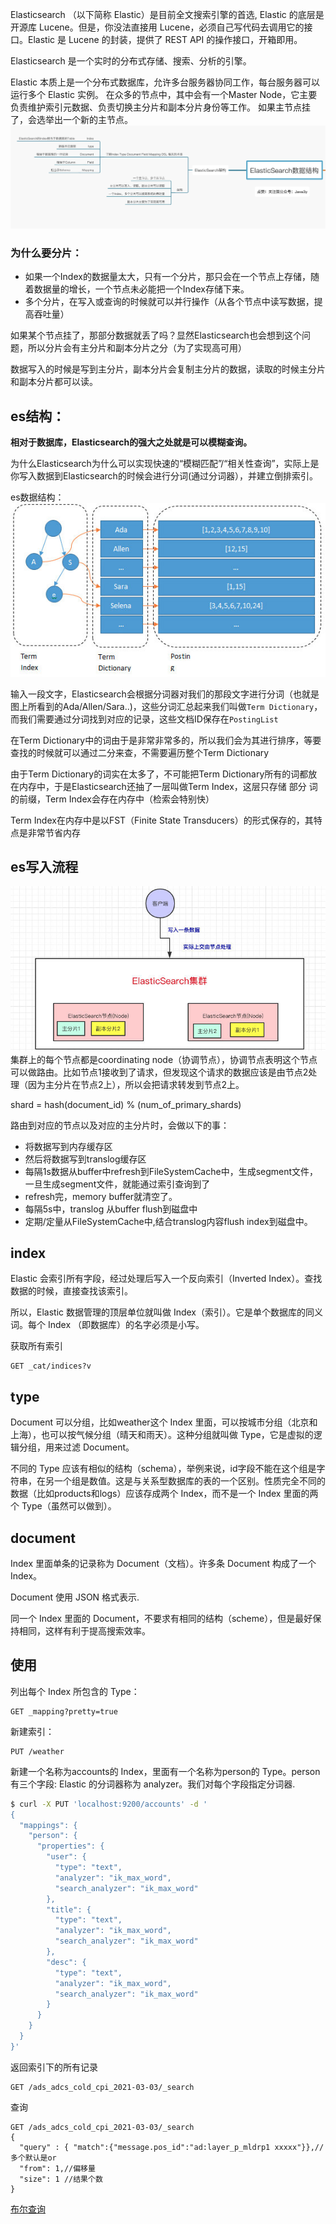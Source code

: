 Elasticsearch （以下简称 Elastic）是目前全文搜索引擎的首选, Elastic 的底层是开源库 Lucene。但是，你没法直接用 Lucene，必须自己写代码去调用它的接口。Elastic 是 Lucene 的封装，提供了 REST API 的操作接口，开箱即用。

Elasticsearch 是一个实时的分布式存储、搜索、分析的引擎。

Elastic 本质上是一个分布式数据库，允许多台服务器协同工作，每台服务器可以运行多个 Elastic 实例。
在众多的节点中，其中会有一个Master Node，它主要负责维护索引元数据、负责切换主分片和副本分片身份等工作。
如果主节点挂了，会选举出一个新的主节点。
![](img/v2-074ef5caf637017e8008f45b3d0b2a3c_r.jpg)


### 为什么要分片：
- 如果一个Index的数据量太大，只有一个分片，那只会在一个节点上存储，随着数据量的增长，一个节点未必能把一个Index存储下来。
- 多个分片，在写入或查询的时候就可以并行操作（从各个节点中读写数据，提高吞吐量）

如果某个节点挂了，那部分数据就丢了吗？显然Elasticsearch也会想到这个问题，所以分片会有主分片和副本分片之分（为了实现高可用）

数据写入的时候是写到主分片，副本分片会复制主分片的数据，读取的时候主分片和副本分片都可以读。

## es结构：

**相对于数据库，Elasticsearch的强大之处就是可以模糊查询。**

为什么Elasticsearch为什么可以实现快速的“模糊匹配”/“相关性查询”，实际上是你写入数据到Elasticsearch的时候会进行分词(通过分词器），并建立倒排索引。

es数据结构：
![](img/v2-ada6a56e22eaa7541552527f64e59e17_720w.jpg)


输入一段文字，Elasticsearch会根据分词器对我们的那段文字进行分词（也就是图上所看到的Ada/Allen/Sara..)，这些分词汇总起来我们叫做`Term Dictionary`，而我们需要通过分词找到对应的记录，这些文档ID保存在`PostingList`

在Term Dictionary中的词由于是非常非常多的，所以我们会为其进行排序，等要查找的时候就可以通过二分来查，不需要遍历整个Term Dictionary

由于Term Dictionary的词实在太多了，不可能把Term Dictionary所有的词都放在内存中，于是Elasticsearch还抽了一层叫做Term Index，这层只存储 部分 词的前缀，Term Index会存在内存中（检索会特别快）

Term Index在内存中是以FST（Finite State Transducers）的形式保存的，其特点是非常节省内存

## es写入流程
![](img/v2-d0c87036f7d9d4ce7784b10942de8af4_720w.jpg) 
集群上的每个节点都是coordinating node（协调节点），协调节点表明这个节点可以做路由。比如节点1接收到了请求，但发现这个请求的数据应该是由节点2处理（因为主分片在节点2上），所以会把请求转发到节点2上。

shard = hash(document_id) % (num_of_primary_shards)

路由到对应的节点以及对应的主分片时，会做以下的事：
- 将数据写到内存缓存区
- 然后将数据写到translog缓存区
- 每隔1s数据从buffer中refresh到FileSystemCache中，生成segment文件，一旦生成segment文件，就能通过索引查询到了
- refresh完，memory buffer就清空了。
- 每隔5s中，translog 从buffer flush到磁盘中
- 定期/定量从FileSystemCache中,结合translog内容flush index到磁盘中。


## index
Elastic 会索引所有字段，经过处理后写入一个反向索引（Inverted Index）。查找数据的时候，直接查找该索引。

所以，Elastic 数据管理的顶层单位就叫做 Index（索引）。它是单个数据库的同义词。每个 Index （即数据库）的名字必须是小写。

获取所有索引
```
GET _cat/indices?v
```
## type
Document 可以分组，比如weather这个 Index 里面，可以按城市分组（北京和上海），也可以按气候分组（晴天和雨天）。这种分组就叫做 Type，它是虚拟的逻辑分组，用来过滤 Document。

不同的 Type 应该有相似的结构（schema），举例来说，id字段不能在这个组是字符串，在另一个组是数值。这是与关系型数据库的表的一个区别。性质完全不同的数据（比如products和logs）应该存成两个 Index，而不是一个 Index 里面的两个 Type（虽然可以做到）。


## document
Index 里面单条的记录称为 Document（文档）。许多条 Document 构成了一个 Index。

Document 使用 JSON 格式表示.

同一个 Index 里面的 Document，不要求有相同的结构（scheme），但是最好保持相同，这样有利于提高搜索效率。

## 使用

列出每个 Index 所包含的 Type：
```
GET _mapping?pretty=true
```
新建索引：
```
PUT /weather
```
新建一个名称为accounts的 Index，里面有一个名称为person的 Type。person有三个字段:
Elastic 的分词器称为 analyzer。我们对每个字段指定分词器.
```sh
$ curl -X PUT 'localhost:9200/accounts' -d '
{
  "mappings": {
    "person": {
      "properties": {
        "user": {
          "type": "text",
          "analyzer": "ik_max_word",
          "search_analyzer": "ik_max_word"
        },
        "title": {
          "type": "text",
          "analyzer": "ik_max_word",
          "search_analyzer": "ik_max_word"
        },
        "desc": {
          "type": "text",
          "analyzer": "ik_max_word",
          "search_analyzer": "ik_max_word"
        }
      }
    }
  }
}'
```
返回索引下的所有记录
```
GET /ads_adcs_cold_cpi_2021-03-03/_search
```
查询
```
GET /ads_adcs_cold_cpi_2021-03-03/_search
{
  "query" : { "match":{"message.pos_id":"ad:layer_p_mldrp1 xxxxx"}},//多个默认是or
  "from": 1,//偏移量
  "size": 1 //结果个数
}
```
[布尔查询](https://www.elastic.co/guide/en/elasticsearch/reference/5.5/query-dsl-bool-query.html)

